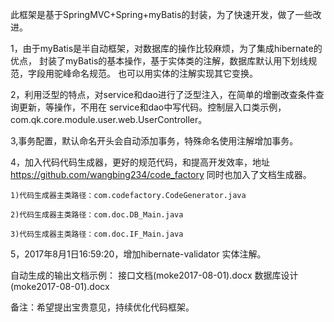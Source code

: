 此框架是基于SpringMVC+Spring+myBatis的封装，为了快速开发，做了一些改进。

1，由于myBatis是半自动框架，对数据库的操作比较麻烦，为了集成hibernate的优点，
   封装了myBatis的基本操作，基于实体类的注解，数据库默认用下划线规范，字段用驼峰命名规范。
   也可以用实体的注解实现其它变换。
   
2，利用泛型的特点，对service和dao进行了泛型注入，在简单的增删改查条件查询更新，等操作，不用在
   service和dao中写代码。控制层入口类示例，com.qk.core.module.user.web.UserController。
   
3,事务配置，默认命名开头会自动添加事务，特殊命名使用注解增加事务。
   

4，加入代码代码生成器，更好的规范代码，和提高开发效率，地址 https://github.com/wangbing234/code_factory
   同时也加入了文档生成器。
   
	1)代码生成器主类路径：com.codefactory.CodeGenerator.java
	
	2)代码生成器主类路径：com.doc.DB_Main.java
	
	3)代码生成器主类路径：com.doc.IF_Main.java
5，2017年8月1日16:59:20，增加hibernate-validator 实体注解。

自动生成的输出文档示例：
接口文档(moke2017-08-01).docx
数据库设计(moke2017-08-01).docx

备注：希望提出宝贵意见，持续优化代码框架。

